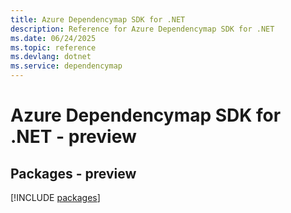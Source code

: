 ```yaml
---
title: Azure Dependencymap SDK for .NET
description: Reference for Azure Dependencymap SDK for .NET
ms.date: 06/24/2025
ms.topic: reference
ms.devlang: dotnet
ms.service: dependencymap
---
```

# Azure Dependencymap SDK for .NET - preview
## Packages - preview
[!INCLUDE [packages](dependencymap-index.md)]